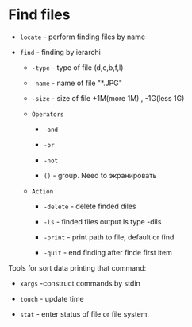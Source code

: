 # Find files

- `locate` - perform finding files by name

- `find` - finding by ierarchi

	- `-type` - type of file (d,c,b,f,l)

	- `-name` - name of file "*.JPG"

	- `-size` - size of file +1M(more 1M) , -1G(less 1G)

	- `Operators`

		- `-and` 

		- `-or` 

		- `-not`


		- `()` - group. Need to экранировать
	
	- `Action`

		- `-delete` - delete finded diles

		- `-ls` - finded files output ls type -dils

		- `-print` - print path to file, default or find

		- `-quit` - end finding after finde first item


Tools for sort data printing that command: 

- `xargs` -construct commands by stdin

- `touch` - update time

- `stat` - enter status of file or file system.

